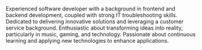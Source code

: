 Experienced software developer with a background in frontend and backend development, coupled with strong IT troubleshooting skills. Dedicated to delivering innovative solutions and leveraging a customer service background. Enthusiastic about transforming ideas into reality, particularly in music, gaming, and technology. Passionate about continuous learning and applying new technologies to enhance applications.